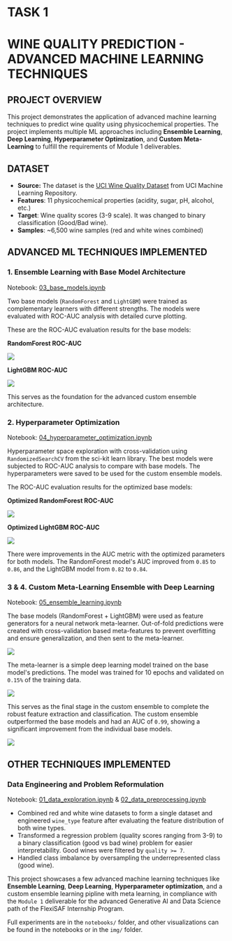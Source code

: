 # TASK 1
# WINE QUALITY PREDICTION - ADVANCED MACHINE LEARNING TECHNIQUES

## PROJECT OVERVIEW

This project demonstrates the application of advanced machine learning techniques to predict wine quality using physicochemical properties. The project implements multiple ML approaches including **Ensemble Learning**, **Deep Learning**, **Hyperparameter Optimization**, and **Custom Meta-Learning** to fulfill the requirements of Module 1 deliverables.

## DATASET

- **Source:** The dataset is the [UCI Wine Quality Dataset](https://archive.ics.uci.edu/dataset/186/wine+quality) from UCI Machine Learning Repository.
- **Features**: 11 physicochemical properties (acidity, sugar, pH, alcohol, etc.)
- **Target**: Wine quality scores (3-9 scale). It was changed to binary classification (Good/Bad wine).
- **Samples**: ~6,500 wine samples (red and white wines combined)

## ADVANCED ML TECHNIQUES IMPLEMENTED

### 1. Ensemble Learning with Base Model Architecture

Notebook: [03_base_models.ipynb](notebooks/03_base_models.ipynb)

Two base models (`RandomForest` and `LightGBM`) were trained as complementary learners with different strengths. The models were evaluated with ROC-AUC analysis with detailed curve plotting.

These are the ROC-AUC evaluation results for the base models:

**RandomForest ROC-AUC**

<img src='./img/rf_roc_auc.png'/>

**LightGBM ROC-AUC**

<img src='./img/lgbm_roc_auc.png'/>

This serves as the foundation for the advanced custom ensemble architecture.

### 2. Hyperparameter Optimization

Notebook: [04_hyperparameter_optimization.ipynb](notebooks/04_hyperparameter_optimization.ipynb)

Hyperparameter space exploration with cross-validation using `RandomizedSearchCV` from the sci-kit learn library. The best models were subjected to ROC-AUC analysis to compare with base models. The hyperparameters were saved to be used for the custom ensemble models.

The ROC-AUC evaluation results for the optimized base models:

**Optimized RandomForest ROC-AUC**

<img src='./img/rf_optimized_roc_auc.png'/>

**Optimized LightGBM ROC-AUC**

<img src='./img/lgbm_optimized_roc_auc.png'/>

There were improvements in the AUC metric with the optimized parameters for both models. The RandomForest model's AUC improved from `0.85` to `0.86`, and the LightGBM model from `0.82` to `0.84`.

### 3 & 4. Custom Meta-Learning Ensemble with Deep Learning

Notebook: [05_ensemble_learning.ipynb](./notebooks/05_ensemble_learning.ipynb)

The base models (RandomForest + LightGBM) were used as feature generators for a neural network meta-learner. Out-of-fold predictions were created with cross-validation based meta-features to prevent overfitting and ensure generalization, and then sent to the meta-learner.

<img src='./img/custom-ensemble-architecture.png'/>

The meta-learner is a simple deep learning model trained on the base model's predictions. The model was trained for 10 epochs and validated on `0.15%` of the training data.

<img src='./img/meta-learner-training-curves.png'/>

This serves as the final stage in the custom ensemble to complete the robust feature extraction and classification. The custom ensemble outperformed the base models and had an AUC of `0.99`, showing a significant improvement from the individual base models.

<img src='./img/ensemble_roc_auc.png'/>

## OTHER TECHNIQUES IMPLEMENTED

### Data Engineering and Problem Reformulation
Notebook: [01_data_exploration.ipynb](./notebooks/01_data_exploration.ipynb) & [02_data_preprocessing.ipynb](./notebooks/02_data_preprocessing.ipynb)

- Combined red and white wine datasets to form a single dataset and engineered `wine_type` feature after evaluating the feature distribution of both wine types.
- Transformed a regression problem (quality scores ranging from 3-9) to a binary classification (good vs bad wine) problem for easier interpretability. Good wines were filtered by `quality >= 7`.
- Handled class imbalance by oversampling the underrepresented class (good wine).

This project showcases a few advanced machine learning techniques like **Ensemble Learning**, **Deep Learning**, **Hyperparameter optimization**, and a custom ensemble learning pipline with meta learning, in compliance with the `Module 1` deliverable for the advanced Generative AI and Data Science path of the FlexiSAF Internship Program.

Full experiments are in the `notebooks/` folder, and other visualizations can be found in the notebooks or in the `img/` folder.
